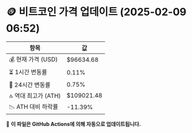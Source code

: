# 🪙 비트코인 가격 업데이트 (2025-02-09 06:52)

| 항목                | 값 |
|--------------------|----------------|
| 💰 현재 가격 (USD) | $96634.68 |
| ⏳ 1시간 변동률    | 0.11% |
| 📆 24시간 변동률   | 0.75% |
| 🔝 역대 최고가 (ATH) | $109021.48 |
| 📉 ATH 대비 하락률 | -11.39% |

🔄 **이 파일은 GitHub Actions에 의해 자동으로 업데이트됩니다.**
